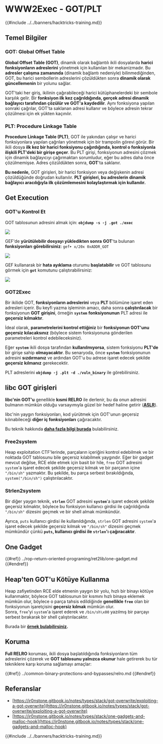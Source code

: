 # WWW2Exec - GOT/PLT

{{#include ../../banners/hacktricks-training.md}}

## **Temel Bilgiler**

### **GOT: Global Offset Table**

**Global Offset Table (GOT)**, dinamik olarak bağlantılı ikili dosyalarda **harici fonksiyonların adreslerini** yönetmek için kullanılan bir mekanizmadır. Bu **adresler çalışma zamanında** (dinamik bağlantı nedeniyle) bilinmediğinden, GOT, bu harici sembollerin adreslerini çözüldükten sonra **dinamik olarak güncellemenin** bir yolunu sağlar.

GOT'taki her giriş, ikilinin çağırabileceği harici kütüphanelerdeki bir sembole karşılık gelir. Bir **fonksiyon ilk kez çağrıldığında, gerçek adresi dinamik bağlayıcı tarafından çözülür ve GOT'a kaydedilir**. Aynı fonksiyona yapılan sonraki çağrılar, GOT'ta saklanan adresi kullanır ve böylece adresin tekrar çözülmesi için ek yükten kaçınılır.

### **PLT: Procedure Linkage Table**

**Procedure Linkage Table (PLT)**, GOT ile yakından çalışır ve harici fonksiyonlara yapılan çağrıları yönetmek için bir trampolin görevi görür. Bir ikili dosya **ilk kez bir harici fonksiyonu çağırdığında, kontrol o fonksiyonla ilişkili PLT'deki bir girişe geçer**. Bu PLT girişi, fonksiyonun adresini çözmek için dinamik bağlayıcıyı çağırmaktan sorumludur, eğer bu adres daha önce çözülmemişse. Adres çözüldükten sonra, **GOT**'ta saklanır.

**Bu nedenle,** GOT girişleri, bir harici fonksiyon veya değişkenin adresi çözüldüğünde doğrudan kullanılır. **PLT girişleri, bu adreslerin dinamik bağlayıcı aracılığıyla ilk çözümlemesini kolaylaştırmak için kullanılır.**

## Get Execution

### GOT'u Kontrol Et

GOT tablosunun adresini almak için: **`objdump -s -j .got ./exec`**

![](<../../images/image (121).png>)

GEF'de **yürütülebilir dosyayı yükledikten sonra** **GOT**'ta bulunan **fonksiyonları** **görebilirsiniz**: `gef➤ x/20x 0xADDR_GOT`

![](<../../images/image (620) (1) (1) (1) (1) (1) (1) (1) (1) (1) (1) (1) (1) (1) (1) (1) (1) (1) (1) (1) (1) (1) (1) (1) (1) (1) (1) (1) (1) (1) (1) (1) (1) (1) (2) (2) (2).png>)

GEF kullanarak bir **hata ayıklama** oturumu **başlatabilir** ve GOT tablosunu görmek için **`got`** komutunu çalıştırabilirsiniz:

![](<../../images/image (496).png>)

### GOT2Exec

Bir ikilide GOT, **fonksiyonların adreslerini** veya **PLT** bölümüne işaret eden adresleri içerir. Bu keyfi yazma işleminin amacı, daha sonra **çalıştırılacak** bir fonksiyonun **GOT girişini**, örneğin **`system`** **fonksiyonunun** PLT adresi ile **geçersiz kılmaktır**.

İdeal olarak, **parametrelerini kontrol ettiğiniz** bir **fonksiyonun GOT'unu** **geçersiz kılacaksınız** (böylece sistem fonksiyonuna gönderilen parametreleri kontrol edebileceksiniz).

Eğer **`system`** ikili dosya tarafından **kullanılmıyorsa**, sistem fonksiyonu **PLT'de** bir girişe sahip **olmayacaktır**. Bu senaryoda, önce **`system`** fonksiyonunun adresini **sızdırmanız** ve ardından GOT'u bu adrese işaret edecek şekilde **geçersiz kılmanız** gerekecektir.

PLT adreslerini **`objdump -j .plt -d ./vuln_binary`** ile görebilirsiniz.

## libc GOT girişleri

**libc'nin GOT'u** genellikle **kısmi RELRO** ile derlenir, bu da onun adresini bulmanın mümkün olduğu varsayımıyla güzel bir hedef haline getirir ([**ASLR**](../common-binary-protections-and-bypasses/aslr/index.html)).

libc'nin yaygın fonksiyonları, kod yürütmek için GOT'unun geçersiz kılınabileceği **diğer iç fonksiyonları** çağıracaktır.

Bu teknik hakkında [**daha fazla bilgi burada**](https://github.com/nobodyisnobody/docs/blob/main/code.execution.on.last.libc/README.md#1---targetting-libc-got-entries) bulabilirsiniz.

### **Free2system**

Heap exploitation CTF'lerinde, parçaların içeriğini kontrol edebilmek ve bir noktada GOT tablosunu bile geçersiz kılabilmek yaygındır. Eğer bir gadget mevcut değilse, RCE elde etmek için basit bir hile, `free` GOT adresini `system`'a işaret edecek şekilde geçersiz kılmak ve bir parçanın içine `"/bin/sh"` yazmaktır. Bu şekilde, bu parça serbest bırakıldığında, `system("/bin/sh")` çalıştırılacaktır.

### **Strlen2system**

Bir diğer yaygın teknik, **`strlen`** GOT adresini **`system`**'a işaret edecek şekilde geçersiz kılmaktır, böylece bu fonksiyon kullanıcı girdisi ile çağrıldığında `"/bin/sh"` dizesini geçmek ve bir shell almak mümkündür.

Ayrıca, `puts` kullanıcı girdisi ile kullanıldığında, `strlen` GOT adresini `system`'a işaret edecek şekilde geçersiz kılmak ve `"/bin/sh"` dizesini geçmek mümkündür çünkü **`puts`, kullanıcı girdisi ile `strlen`'ı çağıracaktır**.

## **One Gadget**


{{#ref}}
../rop-return-oriented-programing/ret2lib/one-gadget.md
{{#endref}}

## **Heap'ten GOT'u Kötüye Kullanma**

Heap zafiyetinden RCE elde etmenin yaygın bir yolu, hızlı bir binayı kötüye kullanmaktır, böylece GOT tablosunun bir kısmını hızlı binaya eklemek mümkün olur, böylece o parça tahsis edildiğinde **genellikle `free`** olan bir fonksiyonun işaretçisini **geçersiz kılmak** mümkün olur.\
Sonra, `free`'yi `system`'a işaret ederek ve `/bin/sh\x00` yazılmış bir parçayı serbest bırakarak bir shell çalıştırılacaktır.

Burada bir [**örnek bulabilirsiniz**](https://ctf-wiki.mahaloz.re/pwn/linux/glibc-heap/chunk_extend_overlapping/#hitcon-trainging-lab13)**.**

## **Koruma**

**Full RELRO** koruması, ikili dosya başlatıldığında fonksiyonların tüm adreslerini çözerek ve **GOT tablosunu yalnızca okunur** hale getirerek bu tür tekniklere karşı koruma sağlamayı amaçlar:


{{#ref}}
../common-binary-protections-and-bypasses/relro.md
{{#endref}}

## Referanslar

- [https://ir0nstone.gitbook.io/notes/types/stack/got-overwrite/exploiting-a-got-overwrite](https://ir0nstone.gitbook.io/notes/types/stack/got-overwrite/exploiting-a-got-overwrite)
- [https://ir0nstone.gitbook.io/notes/types/stack/one-gadgets-and-malloc-hook](https://ir0nstone.gitbook.io/notes/types/stack/one-gadgets-and-malloc-hook)

{{#include ../../banners/hacktricks-training.md}}
